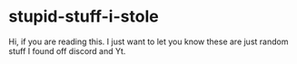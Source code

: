 # stupid-stuff-i-stole
Hi, if you are reading this. I just want to let you know these are just random stuff I found off discord and Yt. 
